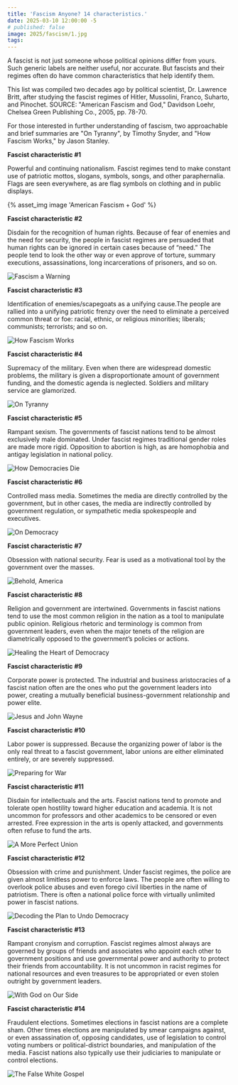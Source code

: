 ```yaml
---
title: 'Fascism Anyone? 14 characteristics.'
date: 2025-03-10 12:00:00 -5
# published: false
image: 2025/fascism/1.jpg
tags:
---
```


A fascist is not just someone whose political opinions differ from yours. Such
generic labels are neither useful, nor accurate. But fascists and their regimes
often do have common characteristics that help identify them. 

<!-- excerpt -->
This list was compiled two decades ago by political scientist, Dr. Lawrence
Britt, after studying the fascist regimes of Hitler, Mussolini, Franco,
Suharto, and Pinochet. SOURCE: "American Fascism and God," Davidson Loehr,
Chelsea Green Publishing Co., 2005, pp. 78-70.  

For those interested in further understanding of fascism, two approachable
and brief summaries are "On Tyranny", by Timothy Snyder, and "How Fascism Works,"
by Jason Stanley.

**Fascist characteristic #1**

Powerful and continuing nationalism. Fascist regimes tend to make constant use
of patriotic mottos, slogans, symbols, songs, and other paraphernalia. Flags
are seen everywhere, as are flag symbols on clothing and in public displays.

{% asset_img image 'American Fascism + God' %}

**Fascist characteristic #2**

Disdain for the recognition of human rights. Because of fear of enemies and the
need for security, the people in fascist regimes are persuaded that human
rights can be ignored in certain cases because of “need.” The people tend to
look the other way or even approve of torture, summary executions,
assassinations, long incarcerations of prisoners, and so on.

<img src="/assets/img/posts/2025/fascism/2.jpg" alt="Fascism a Warning">

**Fascist characteristic #3**

Identification of enemies/scapegoats as a unifying cause.The people are rallied
into a unifying patriotic frenzy over the need to eliminate a perceived common
threat or foe: racial, ethnic, or religious minorities; liberals; communists;
terrorists; and so on.

<img src="/assets/img/posts/2025/fascism/3.jpg" alt="How Fascism Works">

**Fascist characteristic #4**

Supremacy of the military. Even when there are widespread domestic problems,
the military is given a disproportionate amount of government funding, and the
domestic agenda is neglected. Soldiers and military service are glamorized.

<img src="/assets/img/posts/2025/fascism/4.jpg" alt="On Tyranny">

**Fascist characteristic #5**

Rampant sexism. The governments of fascist nations tend to be almost
exclusively male dominated. Under fascist regimes traditional gender roles are
made more rigid. Opposition to abortion is high, as are homophobia and antigay
legislation in national policy.

<img src="/assets/img/posts/2025/fascism/5.jpg" alt="How Democracies Die">

**Fascist characteristic #6**

Controlled mass media. Sometimes the media are directly controlled by the
government, but in other cases, the media are indirectly controlled by
government regulation, or sympathetic media spokespeople and executives.

<img src="/assets/img/posts/2025/fascism/6.jpg" alt="On Democracy">

**Fascist characteristic #7**

Obsession with national security. Fear is used as a motivational tool by the
government over the masses.

<img src="/assets/img/posts/2025/fascism/7.jpg" alt="Behold, America">

**Fascist characteristic #8**

Religion and government are intertwined. Governments in fascist nations tend to
use the most common religion in the nation as a tool to manipulate public
opinion. Religious rhetoric and terminology is common from government leaders,
even when the major tenets of the religion are diametrically opposed to the
government’s policies or actions.

<img src="/assets/img/posts/2025/fascism/8.jpg" alt="Healing the Heart of Democracy">

**Fascist characteristic #9**

Corporate power is protected. The industrial and business aristocracies of a
fascist nation often are the ones who put the government leaders into power,
creating a mutually beneficial business-government relationship and power
elite.

<img src="/assets/img/posts/2025/fascism/9.jpg" alt="Jesus and John Wayne">

**Fascist characteristic #10**

Labor power is suppressed. Because the organizing power of labor is the only
real threat to a fascist government, labor unions are either eliminated
entirely, or are severely suppressed.

<img src="/assets/img/posts/2025/fascism/10.jpg" alt="Preparing for War">

**Fascist characteristic #11**

Disdain for intellectuals and the arts. Fascist nations tend to promote and
tolerate open hostility toward higher education and academia. It is not
uncommon for professors and other academics to be censored or even arrested.
Free expression in the arts is openly attacked, and governments often refuse to
fund the arts. 

<img src="/assets/img/posts/2025/fascism/11.jpg" alt="A More Perfect Union">

**Fascist characteristic #12**

Obsession with crime and punishment. Under fascist regimes, the police are
given almost limitless power to enforce laws. The people are often willing to
overlook police abuses and even forego civil liberties in the name of
patriotism. There is often a national police force with virtually unlimited
power in fascist nations.

<img src="/assets/img/posts/2025/fascism/12.jpg" alt="Decoding the Plan to Undo Democracy">

**Fascist characteristic #13**

Rampant cronyism and corruption. Fascist regimes almost always are governed by
groups of friends and associates who appoint each other to government positions
and use governmental power and authority to protect their friends from
accountability. It is not uncommon in racist regimes for national resources and
even treasures to be appropriated or even stolen outright by government
leaders. 

<img src="/assets/img/posts/2025/fascism/13.jpg" alt="With God on Our Side">

**Fascist characteristic #14**

Fraudulent elections. Sometimes elections in fascist nations are a complete
sham. Other times elections are manipulated by smear campaigns against, or even
assassination of, opposing candidates, use of legislation to control voting
numbers or political-district boundaries, and manipulation of the media.
Fascist nations also typically use their judiciaries to manipulate or control
elections. 

<img src="/assets/img/posts/2025/fascism/14.jpg" alt="The False White Gospel">

